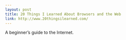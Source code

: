 ```yaml
---
layout: post
title: 20 Things I Learned About Browsers and the Web
link: http://www.20thingsilearned.com/
---
```

A beginner’s guide to the Internet.
